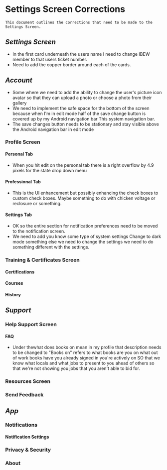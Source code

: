 # Settings Screen Corrections

`This document outlines the corrections that need to be made to the Settings Screen.`

## *Settings Screen*

* In the first card underneath the users name I need to change IBEW member to that users ticket number.
* Need to add the copper border around each of the cards.

## *Account*

* Some where we need to add the ability to change the user's picture icon avatar so that they can upload a photo or choose a photo from their gallery
* We need to implement the safe space for the bottom of the screen because when I'm in edit mode half of the save change button is covered up by my Android navigation bar This system navigation bar.
* The save changes button needs to be stationary and stay visible above the Android navigation bar in edit mode

### Profile Screen

#### Personal Tab

* When you hit edit on the personal tab there is a right overflow by 4.9 pixels for the state drop down menu

#### Professional Tab

* This is the UI enhancement but possibly enhancing the check boxes to custom check boxes. Maybe something to do with chicken voltage or reclosure or something.

#### Settings Tab

* OK so the entire section for notification preferences need to be moved to the notification screen.
* We need to add you know some type of system settings Change to dark mode something else we need to change the settings we need to do something different with the settings.

### Training & Certificates Screen

#### Certifications

#### Courses

#### History

## *Support*

### Help Support Screen

#### FAQ

* Under thewhat does books on mean in my profile that description needs to be changed to "Books on" refers to what books are you on what out of work books have you already signed in you're actively on SO that we know what locals and what jobs to present to you ahead of others so that we're not showing you jobs that you aren't able to bid for.

### Resources Screen

### Send Feedback

## *App*

### Notifications

#### Notification Settings

### Privacy & Security

### About
